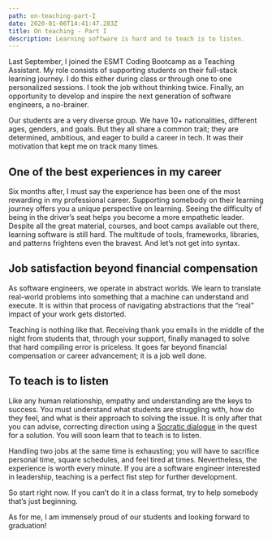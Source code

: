 ```yaml
---
path: on-teaching-part-I
date: 2020-01-06T14:41:47.283Z
title: On teaching - Part I
description: Learning software is hard and to teach is to listen.
---
```

Last September, I joined the ESMT Coding Bootcamp as a Teaching Assistant. My role consists of supporting students on their full-stack learning journey. I do this either during class or through one to one personalized sessions. I took the job without thinking twice. Finally, an opportunity to develop and inspire the next generation of software engineers, a no-brainer.

Our students are a very diverse group. We have 10+ nationalities, different ages, genders, and goals. But they all share a common trait; they are determined, ambitious, and eager to build a career in tech. It was their motivation that kept me on track many times.

## One of the best experiences in my career

Six months after, I must say the experience has been one of the most rewarding in my professional career. Supporting somebody on their learning journey offers you a unique perspective on learning. Seeing the difficulty of being in the driver’s seat helps you become a more empathetic leader. Despite all the great material, courses, and boot camps available out there, learning software is still hard. The multitude of tools, frameworks, libraries, and patterns frightens even the bravest. And let’s not get into syntax.

## Job satisfaction beyond financial compensation

As software engineers, we operate in abstract worlds. We learn to translate real-world problems into something that a machine can understand and execute. It is within that process of navigating abstractions that the “real” impact of your work gets distorted.

Teaching is nothing like that. Receiving thank you emails in the middle of the night from students that, through your support, finally managed to solve that hard compiling error is priceless. It goes far beyond financial compensation or career advancement; it is a job well done.

## To teach is to listen

Like any human relationship, empathy and understanding are the keys to success. You must understand what students are struggling with, how do they feel, and what is their approach to solving the issue. It is only after that you can advise, correcting direction using a [Socratic dialogue](https://en.wikipedia.org/wiki/Socratic_dialogue) in the quest for a solution. You will soon learn that to teach is to listen.

Handling two jobs at the same time is exhausting; you will have to sacrifice personal time, square schedules, and feel tired at times. Nevertheless, the experience is worth every minute. If you are a software engineer interested in leadership, teaching is a perfect fist step for further development. 

So start right now. If you can’t do it in a class format, try to help somebody that’s just beginning.

As for me, I am immensely proud of our students and looking forward to graduation!

